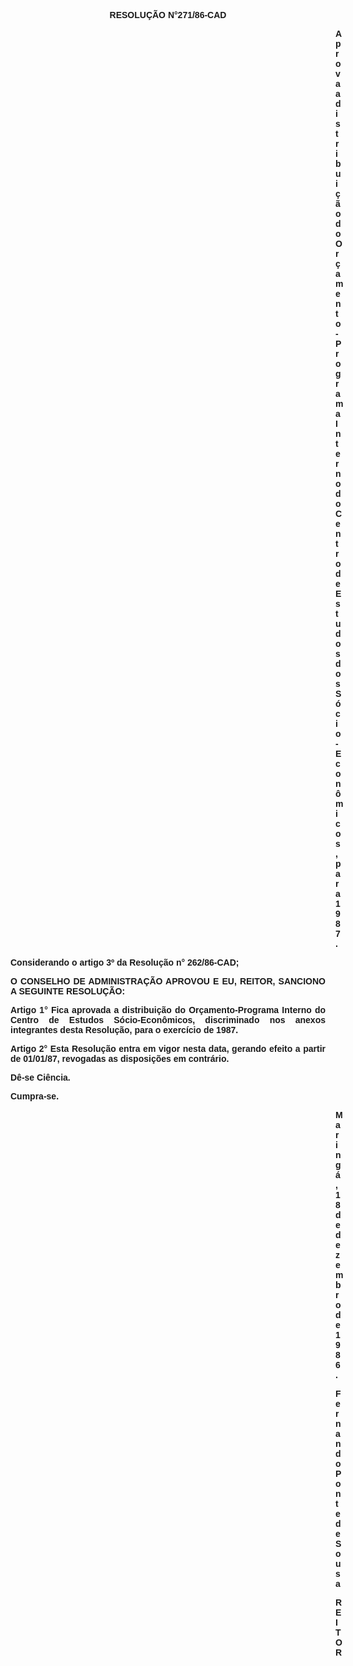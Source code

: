<BODY>

<B><FONT FACE="Arial"><P ALIGN="CENTER">RESOLU&Ccedil;&Atilde;O N°271/86-CAD</P><DIR>
<DIR>
<DIR>
<DIR>
<DIR>
<DIR>
<DIR>
<DIR>
<DIR>
<DIR>
<DIR>
<DIR>
<DIR>

</B><P ALIGN="JUSTIFY">Aprova a distribui&ccedil;&atilde;o do Or&ccedil;amento-Programa Interno do Centro de  Estudos dos S&oacute;cio-Econ&ocirc;micos, para 1987.</P>
<P ALIGN="JUSTIFY"></P></DIR>
</DIR>
</DIR>
</DIR>
</DIR>
</DIR>
</DIR>
</DIR>
</DIR>
</DIR>
</DIR>
</DIR>
</DIR>

<P ALIGN="JUSTIFY">Considerando o artigo 3º da Resolu&ccedil;&atilde;o n° 262/86-CAD;</P>
<P ALIGN="JUSTIFY"></P>
<B><P ALIGN="JUSTIFY">O CONSELHO DE ADMINISTRA&Ccedil;&Atilde;O APROVOU E EU, REITOR, SANCIONO A SEGUINTE RESOLU&Ccedil;&Atilde;O:</P>
</B><P ALIGN="JUSTIFY"></P>
<B><P ALIGN="JUSTIFY">Artigo 1°</B> Fica aprovada a distribui&ccedil;&atilde;o do Or&ccedil;amento-Programa Interno do Centro de Estudos S&oacute;cio-Econ&ocirc;micos, discriminado nos anexos integrantes desta Resolu&ccedil;&atilde;o, para o exerc&iacute;cio de 1987.</P>
<B><P ALIGN="JUSTIFY">Artigo 2° </B> Esta Resolu&ccedil;&atilde;o entra em vigor nesta data, gerando efeito a partir de 01/01/87, revogadas as disposi&ccedil;&otilde;es em contr&aacute;rio.</P>
<P ALIGN="JUSTIFY">D&ecirc;-se Ci&ecirc;ncia.</P>
<P ALIGN="JUSTIFY">Cumpra-se.</P>
<P ALIGN="JUSTIFY"></P><DIR>
<DIR>
<DIR>
<DIR>
<DIR>
<DIR>
<DIR>
<DIR>
<DIR>
<DIR>
<DIR>
<DIR>
<DIR>

<P ALIGN="JUSTIFY">Maring&aacute;, 18 de dezembro de 1986.</P>
<P ALIGN="JUSTIFY"></P>
<P ALIGN="JUSTIFY">Fernando Ponte de Sousa</P>
<P ALIGN="JUSTIFY">REITOR</P>
<P ALIGN="JUSTIFY"></P></DIR>
</DIR>
</DIR>
</DIR>
</DIR>
</DIR>
</DIR>
</DIR>
</DIR>
</DIR>
</DIR>
</DIR>
</DIR>
</FONT></BODY>
